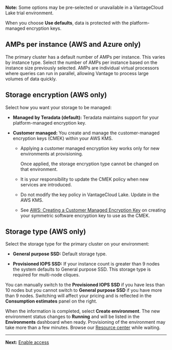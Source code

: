 **Note:** Some options may be pre-selected or unavailable in a VantageCloud Lake trial environment.

When you choose **Use defaults**, data is protected with the platform-managed encryption keys.

## AMPs per instance (AWS and Azure only)


The primary cluster has a default number of AMPs per instance. This varies by instance type. Select the number of AMPs per instance based on the instance size previously selected. AMPs are individual virtual processors where queries can run in parallel, allowing Vantage to process large volumes of data quickly.

## Storage encryption (AWS only)


Select how you want your storage to be managed:

-   **Managed by Teradata (default):** Teradata maintains support for your platform-managed encryption key.


-   **Customer managed:** You create and manage the customer-managed encryption keys (CMEK) within your AWS KMS.

    -   Applying a customer managed encryption key works only for new environments at provisioning.

        Once applied, the storage encryption type cannot be changed on that environment.


    -   It is your responsibility to update the CMEK policy when new services are introduced.


    -   Do not modify the key policy in VantageCloud Lake. Update in the AWS KMS.


    -   See [AWS: Creating a Customer Managed Encryption Key](https://docs.teradata.com/access/sources/dita/topic?dita:topicPath=qly1704828971494.dita) on creating your symmetric software encryption key to use as the CMEK.


## Storage type (AWS only)


Select the storage type for the primary cluster on your environment:

-   **General purpose SSD:** Default storage type.


-   **Provisioned IOPS SSD:** If your instance count is greater than 9 nodes the system defaults to General purpose SSD. This storage type is required for multi-node cliques.


You can manually switch to the **Provisioned IOPS SSD** if you have less than 10 nodes but you cannot switch to **General purpose SSD** if you have more than 9 nodes. Switching will affect your pricing and is reflected in the **Consumption estimates** panel on the right.

When the information is completed, select **Create environment**. The new environment status changes to **Running** and will be listed in the **Environments** dashboard when ready. Provisioning of the environment may take more than a few minutes. Browse our [Resource center](gxj1707271369419.md) while waiting.

---

**Next:** [Enable access](cqk1721231159841.md)

